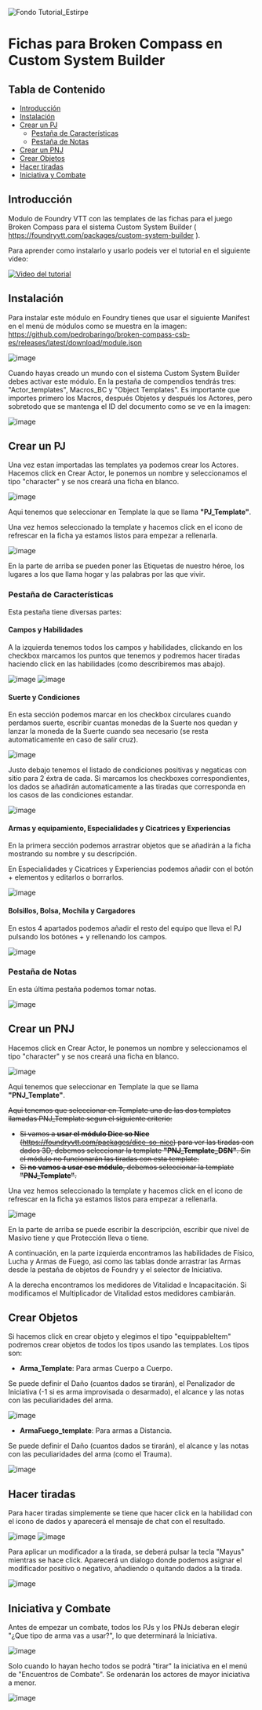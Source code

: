 ![Fondo Tutorial_Estirpe](https://github.com/pedrobaringo/estirpe-de-dunwich-csb-templates-y-css/assets/148097688/22964624-e3ce-48a3-98f6-33da179b74d4)

# Fichas para Broken Compass en Custom System Builder

## Tabla de Contenido
- [Introducción](#introducción)
- [Instalación](#instalación)
- [Crear un PJ](#crear-un-pj)
  - [Pestaña de Características](#pestaña-de-características)
  - [Pestaña de Notas](#pestaña-de-notas)
- [Crear un PNJ](#crear-un-pnj)
- [Crear Objetos](#crear-objetos)
- [Hacer tiradas](#hacer-tiradas)
- [Iniciativa y Combate](#iniciativa-y-combate)

## Introducción
Modulo de Foundry VTT con las templates de las fichas para el juego Broken Compass para el sistema Custom System Builder ( https://foundryvtt.com/packages/custom-system-builder ).

Para aprender como instalarlo y usarlo podeis ver el tutorial en el siguiente video: 

[![Video del tutorial](http://img.youtube.com/vi/xB_77tavA2w/0.jpg)](http://www.youtube.com/watch?v=xB_77tavA2w "Tutorial Foundry-Estirpe de Dunwich")


## Instalación
Para instalar este módulo en Foundry tienes que usar el siguiente Manifest en el menú de módulos como se muestra en la imagen: https://github.com/pedrobaringo/broken-compass-csb-es/releases/latest/download/module.json

![image](https://github.com/pedrobaringo/broken-compass-csb-es/assets/148097688/c5f37ecc-7549-478f-853e-05bab04df9e9)

Cuando hayas creado un mundo con el sistema Custom System Builder debes activar este módulo. En la pestaña de compendios tendrás tres: "Actor_templates", Macros_BC y "Object Templates".
Es importante que importes primero los Macros, después Objetos y después los Actores, pero sobretodo que se mantenga el ID del documento como se ve en la imagen:

![image](https://github.com/pedrobaringo/broken-compass-csb-es/assets/148097688/b9bc6c3d-e6b5-4c5f-84cc-f90ea5ac93f0)

## Crear un PJ
Una vez estan importadas las templates ya podemos crear los Actores.
Hacemos click en Crear Actor, le ponemos un nombre y seleccionamos el tipo "character" y se nos creará una ficha en blanco.

![image](https://github.com/pedrobaringo/broken-compass-csb-es/assets/148097688/717e5da1-e715-4976-9f69-cdb3f08313dc)

Aqui tenemos que seleccionar en Template la que se llama **"PJ_Template"**.

Una vez hemos seleccionado la template y hacemos click en el icono de refrescar en la ficha ya estamos listos para empezar a rellenarla.

![image](https://github.com/pedrobaringo/broken-compass-csb-es/assets/148097688/64d3b636-d162-4c4e-b4b6-c9d38db6cfaf)


En la parte de arriba se pueden poner las Etiquetas de nuestro héroe, los lugares a los que llama hogar y las palabras por las que vivir.

### Pestaña de Características
Esta pestaña tiene diversas partes:

#### Campos y Habilidades
A la izquierda tenemos todos los campos y habilidades, clickando en los checkbox marcamos los puntos que tenemos y podremos hacer tiradas haciendo click en las habilidades (como describiremos mas abajo).

![image](https://github.com/pedrobaringo/broken-compass-csb-es/assets/148097688/1b23f59f-ce5f-4c6a-91ae-b2ed05f92c0b) ![image](https://github.com/pedrobaringo/broken-compass-csb-es/assets/148097688/39a8518c-af73-4f30-a909-03323af93c67)

#### Suerte y Condiciones
En esta sección podemos marcar en los checkbox circulares cuando perdamos suerte, escribir cuantas monedas de la Suerte nos quedan y lanzar la moneda de la Suerte cuando sea necesario (se resta automaticamente en caso de salir cruz).

![image](https://github.com/pedrobaringo/broken-compass-csb-es/assets/148097688/2075c48d-809e-4f3d-990f-fb14f3e94230)

Justo debajo tenemos el listado de condiciones positivas y negaticas con sitio para 2 éxtra de cada. Si marcamos los checkboxes correspondientes, los dados se añadirán automaticamente a las tiradas que corresponda en los casos de las condiciones estandar.

![image](https://github.com/pedrobaringo/broken-compass-csb-es/assets/148097688/4ebce789-643b-45ed-a0bf-04cf8e4ef50d)

#### Armas y equipamiento, Especialidades y Cicatrices y Experiencias
En la primera sección podemos arrastrar objetos que se añadirán a la ficha mostrando su nombre y su descripción.

En Especialidades y Cicatrices y Experiencias podemos añadir con el botón + elementos y editarlos o borrarlos.

![image](https://github.com/pedrobaringo/broken-compass-csb-es/assets/148097688/45055865-2438-4d85-882c-f20f949bbbfb)

#### Bolsillos, Bolsa, Mochila y Cargadores
En estos 4 apartados podemos añadir el resto del equipo que lleva el PJ pulsando los botónes + y rellenando los campos.

![image](https://github.com/pedrobaringo/broken-compass-csb-es/assets/148097688/41653346-a985-4565-a784-8872335df20e)

### Pestaña de Notas
En esta última pestaña podemos tomar notas.

![image](https://github.com/pedrobaringo/broken-compass-csb-es/assets/148097688/8aa009ad-5ad6-42d6-803e-9348a5cb48d4)

## Crear un PNJ
Hacemos click en Crear Actor, le ponemos un nombre y seleccionamos el tipo "character" y se nos creará una ficha en blanco.

![image](https://github.com/pedrobaringo/estirpe-de-dunwich-csb-templates-y-css/assets/148097688/1286067f-37f3-48fb-8e5b-d860ce6dea84)

Aqui tenemos que seleccionar en Template la que se llama **"PNJ_Template"**.

~~Aqui tenemos que seleccionar en Template una de las dos templates llamadas PNJ_Template segun el siguiente criterio:~~
* ~~Si vamos a **usar el módulo Dice so Nice** (https://foundryvtt.com/packages/dice-so-nice) para ver las tiradas con dados 3D, debemos seleccionar la template **"PNJ_Template_DSN"**. Sin el módulo no funcionarán las tiradas con esta template.~~
* ~~Si **no vamos a usar ese módulo**, debemos seleccionar la template **"PNJ_Template"**.~~

Una vez hemos seleccionado la template y hacemos click en el icono de refrescar en la ficha ya estamos listos para empezar a rellenarla.

![image](https://github.com/pedrobaringo/estirpe-de-dunwich-csb-templates-y-css/assets/148097688/a52c5129-8ef4-4dc5-ba7e-81525099e025)

En la parte de arriba se puede escribir la descripción, escribir que nivel de Masivo tiene y que Protección lleva o tiene.

A continuación, en la parte izquierda encontramos las habilidades de Físico, Lucha y Armas de Fuego, asi como las tablas donde arrastrar las Armas desde la pestaña de objetos de Foundry y el selector de Iniciativa.

A la derecha encontramos los medidores de Vitalidad e Incapacitación. Si modificamos el Multiplicador de Vitalidad estos medidores cambiarán.

## Crear Objetos
Si hacemos click en crear objeto y elegimos el tipo "equippableItem" podremos crear objetos de todos los tipos usando las templates.
Los tipos son:
* **Arma_Template**: Para armas Cuerpo a Cuerpo.

Se puede definir el Daño (cuantos dados se tirarán), el Penalizador de Iniciativa (-1 si es arma improvisada o desarmado), el alcance y las notas con las peculiaridades del arma.

![image](https://github.com/pedrobaringo/estirpe-de-dunwich-csb-templates-y-css/assets/148097688/7e588ede-00cd-4af8-8d81-d461bf35c48b)

* **ArmaFuego_template**: Para armas a Distancia.

Se puede definir el Daño (cuantos dados se tirarán), el alcance y las notas con las peculiaridades del arma (como el Trauma).

![image](https://github.com/pedrobaringo/estirpe-de-dunwich-csb-templates-y-css/assets/148097688/ae1825a8-5303-4c6d-86f3-b000bce7e03b)
  
## Hacer tiradas
Para hacer tiradas simplemente se tiene que hacer click en la habilidad con el icono de dados y aparecerá el mensaje de chat con el resultado.

![image](https://github.com/pedrobaringo/estirpe-de-dunwich-csb-templates-y-css/assets/148097688/8ee3c0d6-3d8e-4bef-ac90-e533daba0323)
![image](https://github.com/pedrobaringo/estirpe-de-dunwich-csb-templates-y-css/assets/148097688/949f7c9a-4b9c-4598-8bd2-284faae7e2ad)

Para aplicar un modificador a la tirada, se deberá pulsar la tecla "Mayus" mientras se hace click. Aparecerá un dialogo donde podemos asignar el modificador positivo o negativo, añadiendo o quitando dados a la tirada.

![image](https://github.com/pedrobaringo/estirpe-de-dunwich-csb-templates-y-css/assets/148097688/9c4f6dfb-d659-405a-a81a-71ab2d90970b)

## Iniciativa y Combate
Antes de empezar un combate, todos los PJs y los PNJs deberan elegir "¿Que tipo de arma vas a usar?", lo que determinará la Iniciativa.

![image](https://github.com/pedrobaringo/estirpe-de-dunwich-csb-templates-y-css/assets/148097688/95005b3b-db94-47a8-bb8e-7deb55d04317)

Solo cuando lo hayan hecho todos se podrá "tirar" la iniciativa en el menú de "Encuentros de Combate". Se ordenarán los actores de mayor iniciativa a menor.

![image](https://github.com/pedrobaringo/estirpe-de-dunwich-csb-templates-y-css/assets/148097688/42a40ac2-6261-4aca-9301-dbf040b76c46)
